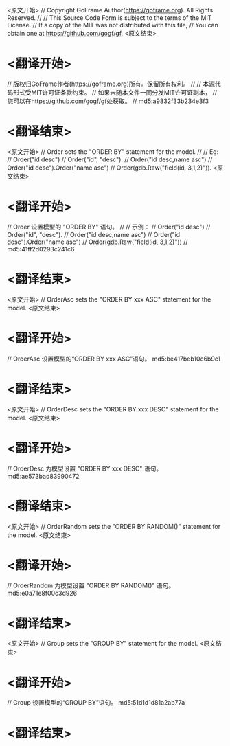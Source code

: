 
<原文开始>
// Copyright GoFrame Author(https://goframe.org). All Rights Reserved.
//
// This Source Code Form is subject to the terms of the MIT License.
// If a copy of the MIT was not distributed with this file,
// You can obtain one at https://github.com/gogf/gf.
<原文结束>

# <翻译开始>
// 版权归GoFrame作者(https://goframe.org)所有。保留所有权利。
//
// 本源代码形式受MIT许可证条款约束。
// 如果未随本文件一同分发MIT许可证副本，
// 您可以在https://github.com/gogf/gf处获取。
// md5:a9832f33b234e3f3
# <翻译结束>


<原文开始>
// Order sets the "ORDER BY" statement for the model.
//
// Eg:
// Order("id desc")
// Order("id", "desc").
// Order("id desc,name asc")
// Order("id desc").Order("name asc")
// Order(gdb.Raw("field(id, 3,1,2)")).
<原文结束>

# <翻译开始>
// Order 设置模型的 "ORDER BY" 语句。
//
// 示例：
// Order("id desc")
// Order("id", "desc").
// Order("id desc,name asc")
// Order("id desc").Order("name asc")
// Order(gdb.Raw("field(id, 3,1,2)"))
// md5:41ff2d0293c241c6
# <翻译结束>


<原文开始>
// OrderAsc sets the "ORDER BY xxx ASC" statement for the model.
<原文结束>

# <翻译开始>
// OrderAsc 设置模型的“ORDER BY xxx ASC”语句。 md5:be417beb10c6b9c1
# <翻译结束>


<原文开始>
// OrderDesc sets the "ORDER BY xxx DESC" statement for the model.
<原文结束>

# <翻译开始>
// OrderDesc 为模型设置 "ORDER BY xxx DESC" 语句。 md5:ae573bad83990472
# <翻译结束>


<原文开始>
// OrderRandom sets the "ORDER BY RANDOM()" statement for the model.
<原文结束>

# <翻译开始>
// OrderRandom 为模型设置 "ORDER BY RANDOM()" 语句。 md5:e0a71e8f00c3d926
# <翻译结束>


<原文开始>
// Group sets the "GROUP BY" statement for the model.
<原文结束>

# <翻译开始>
// Group 设置模型的“GROUP BY”语句。 md5:51d1d1d81a2ab77a
# <翻译结束>

